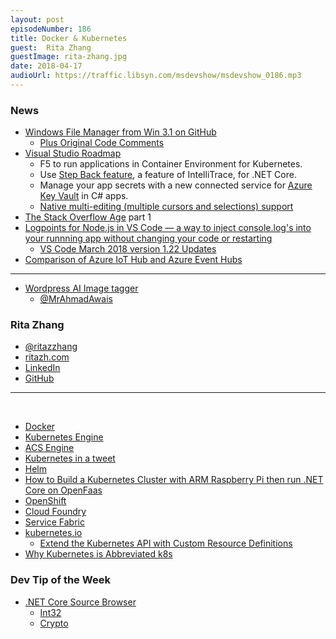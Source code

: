 ```yaml
---
layout: post
episodeNumber: 186
title: Docker & Kubernetes
guest:  Rita Zhang
guestImage: rita-zhang.jpg
date: 2018-04-17
audioUrl: https://traffic.libsyn.com/msdevshow/msdevshow_0186.mp3
--- 
```


### News

 - [Windows File Manager from Win 3.1 on GitHub](https://github.com/Microsoft/winfile)
    - [Plus Original Code Comments](https://github.com/Microsoft/winfile/blob/master/src/winfile.c#L986)
 - [Visual Studio Roadmap](https://docs.microsoft.com/en-us/visualstudio/productinfo/vs2018-roadmap)
    - F5 to run applications in Container Environment for Kubernetes.
    - Use [Step Back feature](https://docs.microsoft.com/visualstudio/debugger/how-to-use-intellitrace-step-back), a feature of IntelliTrace, for .NET Core.
    - Manage your app secrets with a new connected service for [Azure Key Vault](https://docs.microsoft.com/azure/key-vault/) in C# apps.
    - [Native multi-editing (multiple cursors and selections) support](https://visualstudio.uservoice.com/forums/121579-visual-studio-ide/suggestions/4408859-native-multi-editing-multiple-cursors-and-selecti)
 - [The Stack Overflow Age](https://www.joelonsoftware.com/2018/04/06/the-stack-overflow-age/) part 1
 - [Logpoints for Node.js in VS Code — a way to inject console.log's into your runnning app without changing your code or restarting](https://twitter.com/auchenberg/status/983396137007656960)
    - [VS Code March 2018 version 1.22 Updates](https://code.visualstudio.com/updates/v1_22#_logpoints)
 - [Comparison of Azure IoT Hub and Azure Event Hubs](https://docs.microsoft.com/en-us/azure/iot-hub/iot-hub-compare-event-hubs)

---------------------------------------------------------------------

 - [Wordpress AI Image tagger ](https://youtu.be/Dv_qJhn8KM4)
    - [@MrAhmadAwais](https://twitter.com/MrAhmadAwais/status/984564955176493057)

### Rita Zhang

 - [@ritazzhang](https://twitter.com/ritazzhang)
 - [ritazh.com](https://ritazh.com/)
 - [LinkedIn](https://www.linkedin.com/in/ritazhang/)
 - [GitHub](https://github.com/ritazh)

--------------------------------------------------------------------
 
 - [Docker](https://www.docker.com/)
 - [Kubernetes Engine](https://cloud.google.com/kubernetes-engine/)
 - [ACS Engine](https://github.com/Azure/acs-engine)
 - [Kubernetes in a tweet](https://twitter.com/ytechie/status/956749554140852225)
 - [Helm](https://docs.helm.sh/using_helm/)
 - [How to Build a Kubernetes Cluster with ARM Raspberry Pi then run .NET Core on OpenFaas](https://www.hanselman.com/blog/HowToBuildAKubernetesClusterWithARMRaspberryPiThenRunNETCoreOnOpenFaas.aspx)
 - [OpenShift](https://www.openshift.com/)
 - [Cloud Foundry](https://www.cloudfoundry.org/)
 - [Service Fabric](https://azure.microsoft.com/en-us/services/service-fabric/)
 - [kubernetes.io](https://kubernetes.io)
    - [Extend the Kubernetes API with Custom Resource Definitions](https://kubernetes.io/docs/tasks/access-kubernetes-api/extend-api-custom-resource-definitions/)
 - [Why Kubernetes is Abbreviated k8s](https://medium.com/@rothgar/why-kubernetes-is-abbreviated-k8s-905289405a3c)

### Dev Tip of the Week

 - [.NET Core Source Browser ](https://source.dot.net/)
    - [Int32](https://source.dot.net/#System.Private.CoreLib/shared/System/Int32.cs,225942ed7b7a3252)
    - [Crypto](https://source.dot.net/#System.Security.Cryptography.ProtectedData/System/Security/Cryptography/ProtectedData.cs)